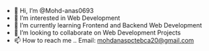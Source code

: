 - 👋 Hi, I’m @Mohd-anas0693
- 👀 I’m interested in Web Development
- 🌱 I’m currently learning Frontend  and Backend Web Development
- 💞️ I’m looking to collaborate on Web Development Projects
- 📫 How to reach me .. Email: mohdanaspctebca20@gmail.com

<!---
Mohd-anas0693/Mohd-anas0693 is a ✨ special ✨ repository because its `README.md` (this file) appears on your GitHub profile.
You can click the Preview link to take a look at your changes.
--->
